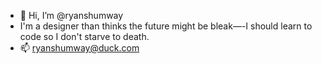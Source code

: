 - 👋 Hi, I’m @ryanshumway
- I'm a designer than thinks the future might be bleak—-I should learn to code so I don't starve to death.
- 📫 ryanshumway@duck.com
